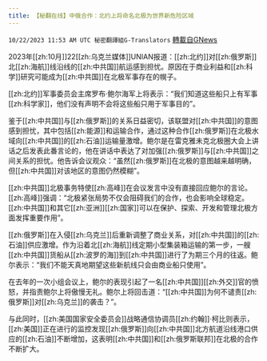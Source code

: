 ```yaml
---
title: 【秘翻在线】中俄合作：北约上将命名北极为世界新危险区域
---
```

`10/22/2023 11:53 AM UTC 秘密翻譯組G-Translators` [轉載自GNews](https://gnews.org/articles/1866128)

 2023年[[zh:10月]]22[[zh:乌克兰媒体]]UNIAN报道：[[zh:北约]]对[[zh:俄罗斯]]北[[zh:海航]]线沿线的[[zh:中共国]]航运感到担忧。原因在于商业利益和[[zh:科学]]研究可能成为[[zh:中共国]]在北极军事存在的幌子。

[[zh:北约]]军事委员会主席罗布·鲍尔海军上将表示：“我们知道这些船只上有军事[[zh:科学家]]，他们没有声明不会将这些船只用于军事目的”。

鉴于[[zh:中共国]]与[[zh:俄罗斯]]的关系日益密切，该联盟对[[zh:中共国]]的意图感到担忧，其中包括[[zh:能源]]和运输合作，通过这种合作[[zh:俄罗斯]]在北极水域向[[zh:中共国]]的[[zh:石油]]运输量激增。鲍尔是在雷克雅未克北极圈大会上讲话之后发表此番言论的，他在讲话中表达了对加强[[zh:俄罗斯]]与[[zh:中共国]]之间关系的担忧。他告诉会议观众：“虽然[[zh:俄罗斯]]在北极的意图越来越明确，但[[zh:中共国]]对该地区的意图仍然模糊”。

[[zh:中共国]]北极事务特使[[zh:高峰]]在会议发言中没有直接回应鲍尔的言论。[[zh:高峰]]强调：“北极紧张局势不仅会阻碍我们的合作，也会影响全球稳定。[[zh:中共国]]和其它[[zh:亚洲]][[zh:国家]]可以在保护、探索、开发和管理北极方面发挥重要作用”。

[[zh:俄罗斯]]在入侵[[zh:乌克兰]]后重新调整了商业关系，对[[zh:中共国]]的[[zh:石油]]供应激增。作为沿着北[[zh:海航]]线定期小型集装箱运输的第一步，一艘[[zh:中共国]]货船从[[zh:波罗的海]]到[[zh:中共国]]进行了为期三个月的往返。鲍尔表示：“我们不能天真地期望这些新航线只会由商业船只使用”。

在去年的一次小组会议上，鲍尔的表现引起了一名[[zh:中共国]][[zh:外交]]官的愤怒，并指责鲍尔上将傲慢无礼。鲍尔上将回击道：“[[zh:中共国]]为何不谴责[[zh:俄罗斯]]对[[zh:乌克兰]]的袭击？”。

与此同时，[[zh:美国国家安全委员会]]战略通信协调员[[zh:约翰]]·柯比则表示，[[zh:美国]]正在进行的监控发现[[zh:俄罗斯]]向[[zh:中共国]]北方航道沿线港口供应的[[zh:石油]]不断增加，这表明[[zh:中共国]]和[[zh:俄罗斯联邦]]在北极的合作不断扩大。
